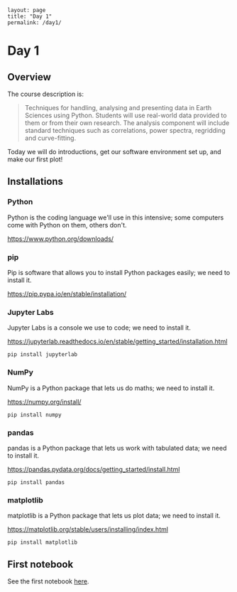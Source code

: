 ```
layout: page
title: "Day 1"
permalink: /day1/
```

# Day 1

## Overview
The course description is:
> Techniques for handling, analysing and presenting data in Earth Sciences using Python. Students will use real-world data provided to them or from their own research. The analysis component will include standard techniques such as correlations, power spectra, regridding and curve-fitting.

Today we will do introductions, get our software environment set up, and make our first plot!

## Installations

### Python
Python is the coding language we'll use in this intensive; some computers come with Python on them, others don't.

https://www.python.org/downloads/

### pip
Pip is software that allows you to install Python packages easily; we need to install it.

https://pip.pypa.io/en/stable/installation/

### Jupyter Labs
Jupyter Labs is a console we use to code; we need to install it.

https://jupyterlab.readthedocs.io/en/stable/getting_started/installation.html
```
pip install jupyterlab
```

### NumPy
NumPy is a Python package that lets us do maths; we need to install it.

https://numpy.org/install/
```
pip install numpy
```

### pandas
pandas is a Python package that lets us work with tabulated data; we need to install it.

https://pandas.pydata.org/docs/getting_started/install.html
```
pip install pandas
```

### matplotlib
matplotlib is a Python package that lets us plot data; we need to install it.

https://matplotlib.org/stable/users/installing/index.html
```
pip install matplotlib
```

## First notebook

See the first notebook [here](https://github.com/geomorphlab/medaes/blob/gh-pages/day1/day1.ipynb).
